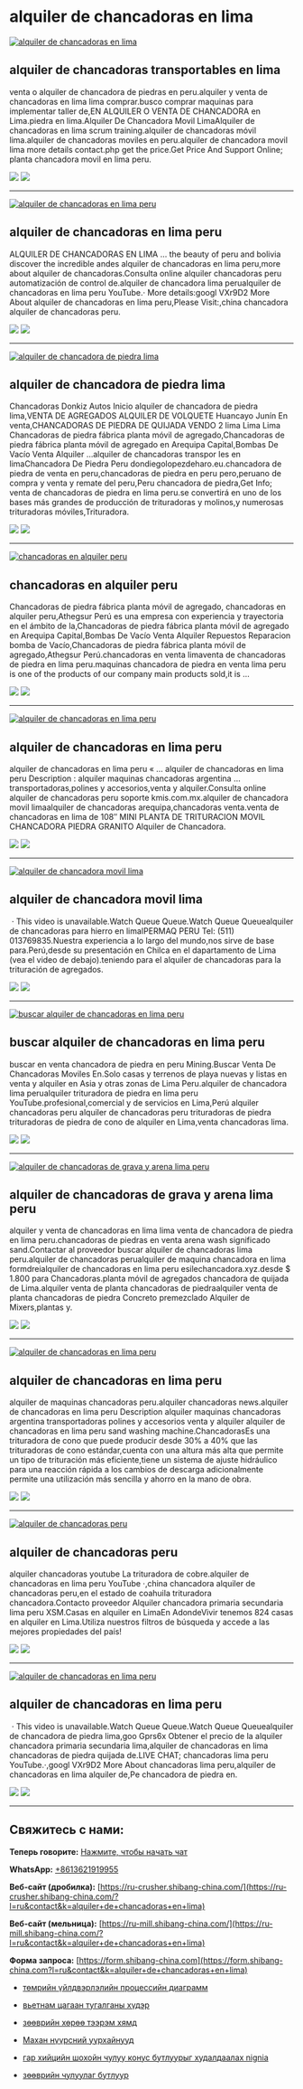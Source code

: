 # alquiler de chancadoras en lima

<a href="https://swt.shibang-china.com/?l=ru&img&k=alquiler+de+chancadoras+en+lima" target="_blank">![alquiler de chancadoras en lima](http://static.shibang-china.com/all-800x300/1045.jpg)</a>

## alquiler de chancadoras transportables en lima
venta o alquiler de chancadora de piedras en peru.alquiler y venta de chancadoras en lima lima comprar.busco comprar maquinas para implementar taller de,EN ALQUILER O VENTA DE CHANCADORA en Lima.piedra en lima.Alquiler De Chancadora Movil LimaAlquiler de chancadoras en lima scrum training.alquiler de chancadoras m&#243;vil lima.alquiler de chancadoras moviles en peru.alquiler de chancadora movil lima more details contact.php get the price.Get Price And Support Online; planta chancadora movil en lima peru.


<a href="https://whatsapp.shibangsoft.com/WhatsApp.php" target="_blank" title="WhatsApp">![](http://static.shibang-china.com/icon/whatsapp.png)</a> <a href="https://swt.shibang-china.com/?l=ru&icon&k=alquiler+de+chancadoras+en+lima" target="_blank">![](http://static.shibang-china.com/icon/chat-ru.png)</a>

---

<a href="https://swt.shibang-china.com/?l=ru&img&k=alquiler+de+chancadoras+en+lima" target="_blank">![alquiler de chancadoras en lima peru](http://static.shibang-china.com/all-800x300/1285.jpg)</a>

## alquiler de chancadoras en lima peru
ALQUILER DE CHANCADORAS EN LIMA … the beauty of peru and bolivia discover the incredible andes alquiler de chancadoras en lima peru,more about alquiler de chancadoras.Consulta online alquiler chancadoras peru automatizaci&#243;n de control de.alquiler de chancadora lima perualquiler de chancadoras en lima peru YouTube.&#183; More details:googl VXr9D2 More About alquiler de chancadoras en lima peru,Please Visit:,china chancadora alquiler de chancadoras peru.


<a href="https://whatsapp.shibangsoft.com/WhatsApp.php" target="_blank" title="WhatsApp">![](http://static.shibang-china.com/icon/whatsapp.png)</a> <a href="https://swt.shibang-china.com/?l=ru&icon&k=alquiler+de+chancadoras+en+lima" target="_blank">![](http://static.shibang-china.com/icon/chat-ru.png)</a>

---

<a href="https://swt.shibang-china.com/?l=ru&img&k=alquiler+de+chancadoras+en+lima" target="_blank">![alquiler de chancadora de piedra lima](http://static.shibang-china.com/all-800x300/823.jpg)</a>

## alquiler de chancadora de piedra lima
Chancadoras Donkiz Autos Inicio alquiler de chancadora de piedra lima,VENTA DE AGREGADOS ALQUILER DE VOLQUETE Huancayo Jun&#237;n En venta,CHANCADORAS DE PIEDRA DE QUIJADA VENDO 2 lima Lima Lima Chancadoras de piedra f&#225;brica planta m&#243;vil de agregado,Chancadoras de piedra f&#225;brica planta m&#243;vil de agregado en Arequipa Capital,Bombas De Vac&#237;o Venta Alquiler …alquiler de chancadoras transpor les en limaChancadora De Piedra Peru dondiegolopezdeharo.eu.chancadora de piedra de venta en peru,chancadoras de piedra en peru pero,peruano de compra y venta y remate del peru,Peru chancadora de piedra,Get Info; venta de chancadoras de piedra en lima peru.se convertir&#225; en uno de los bases m&#225;s grandes de producci&#243;n de trituradoras y molinos,y numerosas trituradoras m&#243;viles,Trituradora.


<a href="https://whatsapp.shibangsoft.com/WhatsApp.php" target="_blank" title="WhatsApp">![](http://static.shibang-china.com/icon/whatsapp.png)</a> <a href="https://swt.shibang-china.com/?l=ru&icon&k=alquiler+de+chancadoras+en+lima" target="_blank">![](http://static.shibang-china.com/icon/chat-ru.png)</a>

---

<a href="https://swt.shibang-china.com/?l=ru&img&k=alquiler+de+chancadoras+en+lima" target="_blank">![chancadoras en alquiler peru](http://static.shibang-china.com/all-800x300/510.jpg)</a>

## chancadoras en alquiler peru
Chancadoras de piedra f&#225;brica planta m&#243;vil de agregado, chancadoras en alquiler peru,Athegsur Per&#250; es una empresa con experiencia y trayectoria en el &#225;mbito de la,Chancadoras de piedra f&#225;brica planta m&#243;vil de agregado en Arequipa Capital,Bombas De Vac&#237;o Venta Alquiler Repuestos Reparacion bomba de Vac&#237;o,Chancadoras de piedra f&#225;brica planta m&#243;vil de agregado,Athegsur Per&#250;.chancadoras en venta limaventa de chancadoras de piedra en lima peru.maquinas chancadora de piedra en venta lima peru is one of the products of our company main products sold,it is …


<a href="https://whatsapp.shibangsoft.com/WhatsApp.php" target="_blank" title="WhatsApp">![](http://static.shibang-china.com/icon/whatsapp.png)</a> <a href="https://swt.shibang-china.com/?l=ru&icon&k=alquiler+de+chancadoras+en+lima" target="_blank">![](http://static.shibang-china.com/icon/chat-ru.png)</a>

---

<a href="https://swt.shibang-china.com/?l=ru&img&k=alquiler+de+chancadoras+en+lima" target="_blank">![alquiler de chancadoras en lima peru](http://static.shibang-china.com/all-800x300/458.jpg)</a>

## alquiler de chancadoras en lima peru
alquiler de chancadoras en lima peru &#171; … alquiler de chancadoras en lima peru Description : alquiler maquinas chancadoras argentina … transportadoras,polines y accesorios,venta y alquiler.Consulta online alquiler de chancadoras peru soporte kmis.com.mx.alquiler de chancadora movil limaalquiler de chancadoras arequipa,chancadoras venta.venta de chancadoras en lima de 108″ MINI PLANTA DE TRITURACION MOVIL CHANCADORA PIEDRA GRANITO Alquiler de Chancadora.


<a href="https://whatsapp.shibangsoft.com/WhatsApp.php" target="_blank" title="WhatsApp">![](http://static.shibang-china.com/icon/whatsapp.png)</a> <a href="https://swt.shibang-china.com/?l=ru&icon&k=alquiler+de+chancadoras+en+lima" target="_blank">![](http://static.shibang-china.com/icon/chat-ru.png)</a>

---

<a href="https://swt.shibang-china.com/?l=ru&img&k=alquiler+de+chancadoras+en+lima" target="_blank">![alquiler de chancadora movil lima](http://static.shibang-china.com/all-800x300/1093.jpg)</a>

## alquiler de chancadora movil lima
&nbsp;&#0183;&#32;This video is unavailable.Watch Queue Queue.Watch Queue Queuealquiler de chancadoras para hierro en limaIPERMAQ PERU Tel: (511) 013769835.Nuestra experiencia a lo largo del mundo,nos sirve de base para.Per&#250;,desde su presentaci&#243;n en Chilca en el dapartamento de Lima (vea el video de debajo).teniendo para el alquiler de chancadoras para la trituraci&#243;n de agregados.


<a href="https://whatsapp.shibangsoft.com/WhatsApp.php" target="_blank" title="WhatsApp">![](http://static.shibang-china.com/icon/whatsapp.png)</a> <a href="https://swt.shibang-china.com/?l=ru&icon&k=alquiler+de+chancadoras+en+lima" target="_blank">![](http://static.shibang-china.com/icon/chat-ru.png)</a>

---

<a href="https://swt.shibang-china.com/?l=ru&img&k=alquiler+de+chancadoras+en+lima" target="_blank">![buscar alquiler de chancadoras en lima peru](http://static.shibang-china.com/all-800x300/239.jpg)</a>

## buscar alquiler de chancadoras en lima peru
buscar en venta chancadora de piedra en peru Mining.Buscar Venta De Chancadoras Moviles En.Solo casas y terrenos de playa nuevas y listas en venta y alquiler en Asia y otras zonas de Lima Peru.alquiler de chancadora lima perualquiler trituradora de piedra en lima peru YouTube.profesional,comercial y de servicios en Lima,Per&#250; alquiler chancadoras peru alquiler de chancadoras peru trituradoras de piedra trituradoras de piedra de cono de alquiler en Lima,venta chancadoras lima.


<a href="https://whatsapp.shibangsoft.com/WhatsApp.php" target="_blank" title="WhatsApp">![](http://static.shibang-china.com/icon/whatsapp.png)</a> <a href="https://swt.shibang-china.com/?l=ru&icon&k=alquiler+de+chancadoras+en+lima" target="_blank">![](http://static.shibang-china.com/icon/chat-ru.png)</a>

---

<a href="https://swt.shibang-china.com/?l=ru&img&k=alquiler+de+chancadoras+en+lima" target="_blank">![alquiler de chancadoras de grava y arena lima peru](http://static.shibang-china.com/all-800x300/170.jpg)</a>

## alquiler de chancadoras de grava y arena lima peru
alquiler y venta de chancadoras en lima lima venta de chancadora de piedra en lima peru.chancadoras de piedras en venta arena wash significado sand.Contactar al proveedor buscar alquiler de chancadoras lima peru.alquiler de chancadoras perualquiler de maquina chancadora en lima formdreialquiler de chancadoras en lima peru esilechancadora.xyz.desde $ 1.800 para Chancadoras.planta m&#243;vil de agregados chancadora de quijada de Lima.alquiler venta de planta chancadoras de piedraalquiler venta de planta chancadoras de piedra Concreto premezclado Alquiler de Mixers,plantas y.


<a href="https://whatsapp.shibangsoft.com/WhatsApp.php" target="_blank" title="WhatsApp">![](http://static.shibang-china.com/icon/whatsapp.png)</a> <a href="https://swt.shibang-china.com/?l=ru&icon&k=alquiler+de+chancadoras+en+lima" target="_blank">![](http://static.shibang-china.com/icon/chat-ru.png)</a>

---

<a href="https://swt.shibang-china.com/?l=ru&img&k=alquiler+de+chancadoras+en+lima" target="_blank">![alquiler de chancadoras en lima peru](http://static.shibang-china.com/all-800x300/1322.jpg)</a>

## alquiler de chancadoras en lima peru
alquiler de maquinas chancadoras peru.alquiler chancadoras news.alquiler de chancadoras en lima peru Description alquiler maquinas chancadoras argentina transportadoras polines y accesorios venta y alquiler alquiler de chancadoras en lima peru sand washing machine.ChancadorasEs una trituradora de cono que puede producir desde 30% a 40% que las trituradoras de cono est&#225;ndar,cuenta con una altura m&#225;s alta que permite un tipo de trituraci&#243;n m&#225;s eficiente,tiene un sistema de ajuste hidr&#225;ulico para una reacci&#243;n r&#225;pida a los cambios de descarga adicionalmente permite una utilizaci&#243;n m&#225;s sencilla y ahorro en la mano de obra.


<a href="https://whatsapp.shibangsoft.com/WhatsApp.php" target="_blank" title="WhatsApp">![](http://static.shibang-china.com/icon/whatsapp.png)</a> <a href="https://swt.shibang-china.com/?l=ru&icon&k=alquiler+de+chancadoras+en+lima" target="_blank">![](http://static.shibang-china.com/icon/chat-ru.png)</a>

---

<a href="https://swt.shibang-china.com/?l=ru&img&k=alquiler+de+chancadoras+en+lima" target="_blank">![alquiler de chancadoras peru](http://static.shibang-china.com/all-800x300/1044.jpg)</a>

## alquiler de chancadoras peru
alquiler chancadoras youtube La trituradora de cobre.alquiler de chancadoras en lima peru YouTube &#183;,china chancadora alquiler de chancadoras peru,en el estado de coahuila trituradora chancadora.Contacto proveedor Alquiler chancadora primaria secundaria lima peru XSM.Casas en alquiler en LimaEn AdondeVivir tenemos 824 casas en alquiler en Lima.Utiliza nuestros filtros de b&#250;squeda y accede a las mejores propiedades del pa&#237;s!


<a href="https://whatsapp.shibangsoft.com/WhatsApp.php" target="_blank" title="WhatsApp">![](http://static.shibang-china.com/icon/whatsapp.png)</a> <a href="https://swt.shibang-china.com/?l=ru&icon&k=alquiler+de+chancadoras+en+lima" target="_blank">![](http://static.shibang-china.com/icon/chat-ru.png)</a>

---

<a href="https://swt.shibang-china.com/?l=ru&img&k=alquiler+de+chancadoras+en+lima" target="_blank">![alquiler de chancadoras en lima peru](http://static.shibang-china.com/all-800x300/496.jpg)</a>

## alquiler de chancadoras en lima peru
&nbsp;&#0183;&#32;This video is unavailable.Watch Queue Queue.Watch Queue Queuealquiler de chancadora de piedra lima,goo Gprs6x Obtener el precio de la alquiler chancadora primaria secundaria lima,alquiler de chancadoras en lima chancadoras de piedra quijada de.LIVE CHAT; chancadoras lima peru YouTube.&#183;,googl VXr9D2 More About chancadoras lima peru,alquiler de chancadoras en lima alquiler de,Pe chancadora de piedra en.


<a href="https://whatsapp.shibangsoft.com/WhatsApp.php" target="_blank" title="WhatsApp">![](http://static.shibang-china.com/icon/whatsapp.png)</a> <a href="https://swt.shibang-china.com/?l=ru&icon&k=alquiler+de+chancadoras+en+lima" target="_blank">![](http://static.shibang-china.com/icon/chat-ru.png)</a>

---
## Свяжитесь с нами:

**Теперь говорите:** [Нажмите, чтобы начать чат](https://swt.shibang-china.com?l=ru&contact&k=alquiler+de+chancadoras+en+lima)

**WhatsApp:**  [+8613621919955](https://whatsapp.shibangsoft.com/WhatsApp.php)

**Веб-сайт (дробилка):** [https://ru-crusher.shibang-china.com/](https://ru-crusher.shibang-china.com/?l=ru&contact&k=alquiler+de+chancadoras+en+lima)

**Веб-сайт (мельница):** [https://ru-mill.shibang-china.com/](https://ru-mill.shibang-china.com/?l=ru&contact&k=alquiler+de+chancadoras+en+lima)

**Форма запроса:** [https://form.shibang-china.com](https://form.shibang-china.com?l=ru&contact&k=alquiler+de+chancadoras+en+lima)

* [төмрийн үйлдвэрлэлийн процессийн диаграмм](../126/%D1%82%D3%A9%D0%BC%D1%80%D0%B8%D0%B9%D0%BD%20%D2%AF%D0%B9%D0%BB%D0%B4%D0%B2%D1%8D%D1%80%D0%BB%D1%8D%D0%BB%D0%B8%D0%B9%D0%BD%20%D0%BF%D1%80%D0%BE%D1%86%D0%B5%D1%81%D1%81%D0%B8%D0%B9%D0%BD%20%D0%B4%D0%B8%D0%B0%D0%B3%D1%80%D0%B0%D0%BC%D0%BC.md)

* [вьетнам цагаан тугалганы хүдэр](../126/%D0%B2%D1%8C%D0%B5%D1%82%D0%BD%D0%B0%D0%BC%20%D1%86%D0%B0%D0%B3%D0%B0%D0%B0%D0%BD%20%D1%82%D1%83%D0%B3%D0%B0%D0%BB%D0%B3%D0%B0%D0%BD%D1%8B%20%D1%85%D2%AF%D0%B4%D1%8D%D1%80.md)

* [зөөврийн хөрөө тээрэм хямд](../130/%D0%B7%D3%A9%D3%A9%D0%B2%D1%80%D0%B8%D0%B9%D0%BD%20%D1%85%D3%A9%D1%80%D3%A9%D3%A9%20%D1%82%D1%8D%D1%8D%D1%80%D1%8D%D0%BC%20%D1%85%D1%8F%D0%BC%D0%B4.md)

* [Махан нүүрсний уурхайнууд](../130/%D0%9C%D0%B0%D1%85%D0%B0%D0%BD%20%D0%BD%D2%AF%D2%AF%D1%80%D1%81%D0%BD%D0%B8%D0%B9%20%D1%83%D1%83%D1%80%D1%85%D0%B0%D0%B9%D0%BD%D1%83%D1%83%D0%B4.md)

* [гар хийцийн шохойн чулуу конус бутлуурыг худалдаалах nignia](../128/%D0%B3%D0%B0%D1%80%20%D1%85%D0%B8%D0%B9%D1%86%D0%B8%D0%B9%D0%BD%20%D1%88%D0%BE%D1%85%D0%BE%D0%B9%D0%BD%20%D1%87%D1%83%D0%BB%D1%83%D1%83%20%D0%BA%D0%BE%D0%BD%D1%83%D1%81%20%D0%B1%D1%83%D1%82%D0%BB%D1%83%D1%83%D1%80%D1%8B%D0%B3%20%D1%85%D1%83%D0%B4%D0%B0%D0%BB%D0%B4%D0%B0%D0%B0%D0%BB%D0%B0%D1%85%20nignia.md)

* [зөөврийн чулуулаг бутлуур](../128/%D0%B7%D3%A9%D3%A9%D0%B2%D1%80%D0%B8%D0%B9%D0%BD%20%D1%87%D1%83%D0%BB%D1%83%D1%83%D0%BB%D0%B0%D0%B3%20%D0%B1%D1%83%D1%82%D0%BB%D1%83%D1%83%D1%80.md)